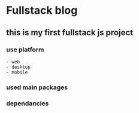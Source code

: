 # Fullstack blog

## this is my first fullstack js project


### use platform
    - web
    - desktop
    - mobile

### used main packages


### dependancies

